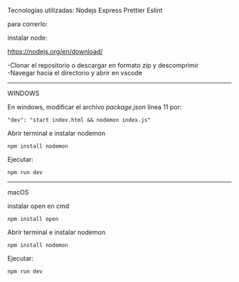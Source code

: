 Tecnologías utilizadas:
Nodejs
Express 
Prettier
Eslint

para correrlo:

instalar node: <br>

https://nodejs.org/en/download/

-Clonar el repositorio o descargar en formato zip y descomprimir<br>
-Navegar hacia el directorio y abrir en vscode <br>

------------------------------------------------------------
WINDOWS

En windows, modificar el archivo *package.json* linea 11 por:

```
"dev": "start index.html && nodemon index.js"
```
Abrir terminal e instalar nodemon
```
npm install nodemon
```

Ejecutar:

```
npm run dev
```
---------------------------------------------------------------
macOS

instalar open en cmd

```
npm install open
```

Abrir terminal e instalar nodemon
```
npm install nodemon
```

Ejecutar:

```
npm run dev
```

